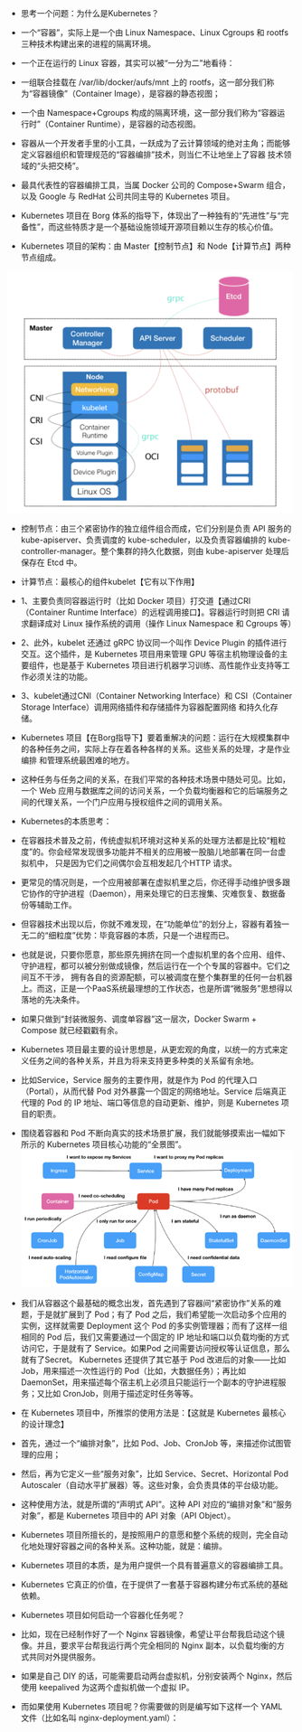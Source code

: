 - 思考一个问题：为什么是Kubernetes？

- 一个“容器”，实际上是一个由 Linux Namespace、Linux Cgroups 和 rootfs 三种技术构建出来的进程的隔离环境。
- 一个正在运行的 Linux 容器，其实可以被“一分为二”地看待：
- 一组联合挂载在 /var/lib/docker/aufs/mnt 上的 rootfs，这一部分我们称为“容器镜像”（Container Image），是容器的静态视图；
- 一个由 Namespace+Cgroups 构成的隔离环境，这一部分我们称为“容器运行时”（Container Runtime），是容器的动态视图。


- 容器从一个开发者手里的小工具，一跃成为了云计算领域的绝对主角；而能够定义容器组织和管理规范的“容器编排”技术，则当仁不让地坐上了容器
  技术领域的“头把交椅”。
- 最具代表性的容器编排工具，当属 Docker 公司的 Compose+Swarm 组合，以及 Google 与 RedHat 公司共同主导的 Kubernetes 项目。
- Kubernetes 项目在 Borg 体系的指导下，体现出了一种独有的“先进性”与“完备性”，而这些特质才是一个基础设施领域开源项目赖以生存的核心价值。


- Kubernetes 项目的架构：由 Master【控制节点】和 Node【计算节点】两种节点组成。

![img.png](img.png)

- 控制节点：由三个紧密协作的独立组件组合而成，它们分别是负责 API 服务的 kube-apiserver、负责调度的 kube-scheduler，以及负责容器编排的
  kube-controller-manager。整个集群的持久化数据，则由 kube-apiserver 处理后保存在 Etcd 中。
- 计算节点：最核心的组件kubelet【它有以下作用】
- 1、主要负责同容器运行时（比如 Docker 项目）打交道【通过CRI（Container Runtime
  Interface）的远程调用接口】。容器运行时则把 CRI 请求翻译成对 Linux 操作系统的调用（操作 Linux Namespace 和 Cgroups 等）
- 2、此外，kubelet 还通过 gRPC 协议同一个叫作 Device Plugin 的插件进行交互。这个插件，是 Kubernetes 项目用来管理 GPU
  等宿主机物理设备的主要组件，也是基于 Kubernetes 项目进行机器学习训练、高性能作业支持等工作必须关注的功能。
- 3、kubelet通过CNI（Container Networking Interface）和 CSI（Container Storage Interface）调用网络插件和存储插件为容器配置网络
  和持久化存储。


- Kubernetes 项目【在Borg指导下】要着重解决的问题：运行在大规模集群中的各种任务之间，实际上存在着各种各样的关系。这些关系的处理，才是作业编排
  和管理系统最困难的地方。
- 这种任务与任务之间的关系，在我们平常的各种技术场景中随处可见。比如，一个 Web
  应用与数据库之间的访问关系，一个负载均衡器和它的后端服务之间的代理关系，一个门户应用与授权组件之间的调用关系。

- Kubernetes的本质思考：
- 在容器技术普及之前，传统虚拟机环境对这种关系的处理方法都是比较“粗粒度”的。你会经常发现很多功能并不相关的应用被一股脑儿地部署在同一台虚拟机中，
  只是因为它们之间偶尔会互相发起几个HTTP 请求。
- 更常见的情况则是，一个应用被部署在虚拟机里之后，你还得手动维护很多跟它协作的守护进程（Daemon），用来处理它的日志搜集、灾难恢复、数据备份等辅助工作。
- 但容器技术出现以后，你就不难发现，在“功能单位”的划分上，容器有着独一无二的“细粒度”优势：毕竟容器的本质，只是一个进程而已。
- 也就是说，只要你愿意，那些原先拥挤在同一个虚拟机里的各个应用、组件、守护进程，都可以被分别做成镜像，然后运行在一个个专属的容器中。它们之间互不干涉，
  拥有各自的资源配额，可以被调度在整个集群里的任何一台机器上。而这，正是一个PaaS系统最理想的工作状态，也是所谓“微服务”思想得以落地的先决条件。
- 如果只做到“封装微服务、调度单容器”这一层次，Docker Swarm + Compose 就已经戳戳有余。

- Kubernetes 项目最主要的设计思想是，从更宏观的角度，以统一的方式来定义任务之间的各种关系，并且为将来支持更多种类的关系留有余地。
- 比如Service，Service 服务的主要作用，就是作为 Pod 的代理入口（Portal），从而代替 Pod 对外暴露一个固定的网络地址。Service
  后端真正代理的 Pod 的 IP 地址、端口等信息的自动更新、维护，则是 Kubernetes 项目的职责。
- 围绕着容器和 Pod 不断向真实的技术场景扩展，我们就能够摸索出一幅如下所示的 Kubernetes 项目核心功能的“全景图”。
  ![img_1.png](img_1.png)
- 我们从容器这个最基础的概念出发，首先遇到了容器间“紧密协作”关系的难题，于是就扩展到了 Pod；有了 Pod
  之后，我们希望能一次启动多个应用的实例，这样就需要 Deployment 这个 Pod 的多实例管理器；而有了这样一组相同的 Pod
  后，我们又需要通过一个固定的 IP 地址和端口以负载均衡的方式访问它，于是就有了 Service。如果Pod 之间需要访问授权等认证信息，那么就有了Secret。
  Kubernetes 还提供了其它基于 Pod 改进后的对象——比如 Job，用来描述一次性运行的 Pod（比如，大数据任务）；再比如
  DaemonSet，用来描述每个宿主机上必须且只能运行一个副本的守护进程服务；又比如 CronJob，则用于描述定时任务等等。


- 在 Kubernetes 项目中，所推崇的使用方法是：【这就是 Kubernetes 最核心的设计理念】
- 首先，通过一个“编排对象”，比如 Pod、Job、CronJob 等，来描述你试图管理的应用；
- 然后，再为它定义一些“服务对象”，比如 Service、Secret、Horizontal Pod Autoscaler（自动水平扩展器）等。这些对象，会负责具体的平台级功能。
- 这种使用方法，就是所谓的“声明式 API”。这种 API 对应的“编排对象”和“服务对象”，都是 Kubernetes 项目中的 API 对象（API
  Object）。
- Kubernetes 项目所擅长的，是按照用户的意愿和整个系统的规则，完全自动化地处理好容器之间的各种关系。这种功能，就是：编排。
- Kubernetes 项目的本质，是为用户提供一个具有普遍意义的容器编排工具。
- Kubernetes 它真正的价值，在于提供了一套基于容器构建分布式系统的基础依赖。


- Kubernetes 项目如何启动一个容器化任务呢？
- 比如，现在已经制作好了一个 Nginx 容器镜像，希望让平台帮我启动这个镜像。并且，要求平台帮我运行两个完全相同的 Nginx
  副本，以负载均衡的方式共同对外提供服务。
- 如果是自己 DIY 的话，可能需要启动两台虚拟机，分别安装两个 Nginx，然后使用 keepalived 为这两个虚拟机做一个虚拟 IP。
- 而如果使用 Kubernetes 项目呢？你需要做的则是编写如下这样一个 YAML 文件（比如名叫 nginx-deployment.yaml）：